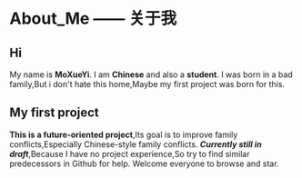 # About_Me —— 关于我

## Hi
My name is **MoXueYi**.
I am **Chinese** and also a **student**.
I was born in a bad family,But i don't hate this home,Maybe my first project was born for this.

## My first project

**This is a future-oriented project**,Its goal is to improve family conflicts,Especially Chinese-style family conflicts.
***Currently still in draft***,Because I have no project experience,So try to find similar predecessors in Github for help.
Welcome everyone to browse and star.
